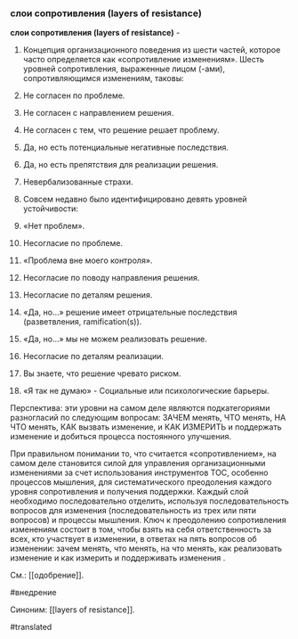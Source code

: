 ### слои сопротивления (layers of resistance)

**слои сопротивления (layers of resistance)** -

1. Концепция организационного поведения из шести частей, которое часто определяется как «сопротивление изменениям». Шесть уровней сопротивления, выраженные лицом (-ами), сопротивляющимся изменениям, таковы:

1. Не согласен по проблеме.

2. Не согласен с направлением решения.

3. Не согласен с тем, что решение решает проблему.

4. Да, но есть потенциальные негативные последствия.

5. Да, но есть препятствия для реализации решения.

6. Невербализованные страхи.

2. Совсем недавно было идентифицировано девять уровней устойчивости:

0. «Нет проблем».

1. Несогласие по проблеме.

2. «Проблема вне моего контроля».

3. Несогласие по поводу направления решения.

4. Несогласие по деталям решения.

5. «Да, но...» решение имеет отрицательные последствия (разветвления, ramification(s)).

6. «Да, но...» мы не можем реализовать решение.

7. Несогласие по деталям реализации.

8. Вы знаете, что решение чревато риском.

9. «Я так не думаю» - Социальные или психологические барьеры.

Перспектива: эти уровни на самом деле являются подкатегориями разногласий по следующим вопросам: ЗАЧЕМ менять, ЧТО менять, НА ЧТО менять, КАК вызвать изменение, и КАК ИЗМЕРИТЬ и поддержать изменение и добиться процесса постоянного улучшения.

При правильном понимании то, что считается «сопротивлением», на самом деле становится силой для управления организационными изменениями за счет использования инструментов ТОС, особенно процессов мышления, для систематического преодоления каждого уровня сопротивления и получения поддержки. Каждый слой необходимо последовательно отделить, используя последовательность вопросов для изменения (последовательность из трех или пяти вопросов) и процессы мышления. Ключ к преодолению сопротивления изменениям состоит в том, чтобы взять на себя ответственность за всех, кто участвует в изменении, в ответах на пять вопросов об изменении: зачем менять, что менять, на что менять, как реализовать изменение и как измерить и поддерживать изменения .

См.: [[одобрение]].

#внедрение

Синоним: [[layers of resistance]].

#translated
